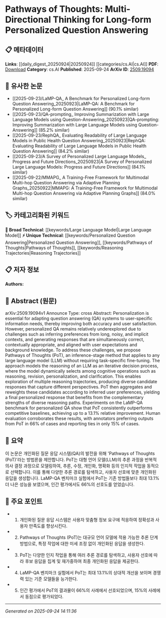 <!-- KEYWORD_LINKING_METADATA:
{
  "processed_timestamp": "2025-09-24T14:11:36.940631",
  "vocabulary_version": "1.0",
  "selected_keywords": [
    "Large Language Model",
    "Personalized Question Answering",
    "Pathways of Thoughts",
    "Reasoning Trajectories"
  ],
  "rejected_keywords": [],
  "similarity_scores": {
    "Large Language Model": 0.8,
    "Personalized Question Answering": 0.75,
    "Pathways of Thoughts": 0.78,
    "Reasoning Trajectories": 0.7
  },
  "extraction_method": "AI_prompt_based",
  "budget_applied": true,
  "candidates_json": {
    "candidates": [
      {
        "surface": "Large Language Model",
        "canonical": "Large Language Model",
        "aliases": [
          "LLM"
        ],
        "category": "broad_technical",
        "rationale": "Central to the proposed method, connecting it to existing LLM research.",
        "novelty_score": 0.4,
        "connectivity_score": 0.85,
        "specificity_score": 0.65,
        "link_intent_score": 0.8
      },
      {
        "surface": "Personalized Question Answering",
        "canonical": "Personalized Question Answering",
        "aliases": [
          "Personalized QA"
        ],
        "category": "unique_technical",
        "rationale": "Focus of the paper, highlighting a niche area in QA systems.",
        "novelty_score": 0.7,
        "connectivity_score": 0.6,
        "specificity_score": 0.8,
        "link_intent_score": 0.75
      },
      {
        "surface": "Pathways of Thoughts",
        "canonical": "Pathways of Thoughts",
        "aliases": [
          "PoT"
        ],
        "category": "unique_technical",
        "rationale": "Introduces a novel inference-stage method specific to this research.",
        "novelty_score": 0.85,
        "connectivity_score": 0.55,
        "specificity_score": 0.9,
        "link_intent_score": 0.78
      },
      {
        "surface": "Reasoning Trajectories",
        "canonical": "Reasoning Trajectories",
        "aliases": [],
        "category": "unique_technical",
        "rationale": "Describes the diverse reasoning paths explored by the method.",
        "novelty_score": 0.65,
        "connectivity_score": 0.5,
        "specificity_score": 0.75,
        "link_intent_score": 0.7
      }
    ],
    "ban_list_suggestions": [
      "method",
      "experiment",
      "performance"
    ]
  },
  "decisions": [
    {
      "candidate_surface": "Large Language Model",
      "resolved_canonical": "Large Language Model",
      "decision": "linked",
      "scores": {
        "novelty": 0.4,
        "connectivity": 0.85,
        "specificity": 0.65,
        "link_intent": 0.8
      }
    },
    {
      "candidate_surface": "Personalized Question Answering",
      "resolved_canonical": "Personalized Question Answering",
      "decision": "linked",
      "scores": {
        "novelty": 0.7,
        "connectivity": 0.6,
        "specificity": 0.8,
        "link_intent": 0.75
      }
    },
    {
      "candidate_surface": "Pathways of Thoughts",
      "resolved_canonical": "Pathways of Thoughts",
      "decision": "linked",
      "scores": {
        "novelty": 0.85,
        "connectivity": 0.55,
        "specificity": 0.9,
        "link_intent": 0.78
      }
    },
    {
      "candidate_surface": "Reasoning Trajectories",
      "resolved_canonical": "Reasoning Trajectories",
      "decision": "linked",
      "scores": {
        "novelty": 0.65,
        "connectivity": 0.5,
        "specificity": 0.75,
        "link_intent": 0.7
      }
    }
  ]
}
-->

# Pathways of Thoughts: Multi-Directional Thinking for Long-form Personalized Question Answering

## 📋 메타데이터

**Links**: [[daily_digest_20250924|20250924]] [[categories/cs.AI|cs.AI]]
**PDF**: [Download](https://arxiv.org/pdf/2509.19094.pdf)
**Category**: cs.AI
**Published**: 2025-09-24
**ArXiv ID**: [2509.19094](https://arxiv.org/abs/2509.19094)

## 🔗 유사한 논문
- [[2025-09-23/LaMP-QA_ A Benchmark for Personalized Long-form Question Answering_20250923|LaMP-QA: A Benchmark for Personalized Long-form Question Answering]] (90.1% similar)
- [[2025-09-23/QA-prompting_ Improving Summarization with Large Language Models using Question-Answering_20250923|QA-prompting: Improving Summarization with Large Language Models using Question-Answering]] (85.2% similar)
- [[2025-09-23/RephQA_ Evaluating Readability of Large Language Models in Public Health Question Answering_20250923|RephQA: Evaluating Readability of Large Language Models in Public Health Question Answering]] (84.2% similar)
- [[2025-09-23/A Survey of Personalized Large Language Models_ Progress and Future Directions_20250923|A Survey of Personalized Large Language Models: Progress and Future Directions]] (84.1% similar)
- [[2025-09-22/MMAPG_ A Training-Free Framework for Multimodal Multi-hop Question Answering via Adaptive Planning Graphs_20250922|MMAPG: A Training-Free Framework for Multimodal Multi-hop Question Answering via Adaptive Planning Graphs]] (84.0% similar)

## 🏷️ 카테고리화된 키워드
**🧠 Broad Technical**: [[keywords/Large Language Model|Large Language Model]]
**⚡ Unique Technical**: [[keywords/Personalized Question Answering|Personalized Question Answering]], [[keywords/Pathways of Thoughts|Pathways of Thoughts]], [[keywords/Reasoning Trajectories|Reasoning Trajectories]]

## 📋 저자 정보

**Authors:** 

## 📄 Abstract (원문)

arXiv:2509.19094v1 Announce Type: cross 
Abstract: Personalization is essential for adapting question answering (QA) systems to user-specific information needs, thereby improving both accuracy and user satisfaction. However, personalized QA remains relatively underexplored due to challenges such as inferring preferences from long, noisy, and implicit contexts, and generating responses that are simultaneously correct, contextually appropriate, and aligned with user expectations and background knowledge. To address these challenges, we propose Pathways of Thoughts (PoT), an inference-stage method that applies to any large language model (LLM) without requiring task-specific fine-tuning. The approach models the reasoning of an LLM as an iterative decision process, where the model dynamically selects among cognitive operations such as reasoning, revision, personalization, and clarification. This enables exploration of multiple reasoning trajectories, producing diverse candidate responses that capture different perspectives. PoT then aggregates and reweights these candidates according to inferred user preferences, yielding a final personalized response that benefits from the complementary strengths of diverse reasoning paths. Experiments on the LaMP-QA benchmark for personalized QA show that PoT consistently outperforms competitive baselines, achieving up to a 13.1% relative improvement. Human evaluation corroborates these results, with annotators preferring outputs from PoT in 66% of cases and reporting ties in only 15% of cases.

## 📝 요약

이 논문은 개인화된 질문 응답 시스템(QA)의 발전을 위해 'Pathways of Thoughts (PoT)'라는 방법론을 제안합니다. PoT는 대형 언어 모델(LLM)의 추론 과정을 반복적 의사 결정 과정으로 모델링하여, 추론, 수정, 개인화, 명확화 등의 인지적 작업을 동적으로 선택합니다. 이를 통해 다양한 추론 경로를 탐색하고, 사용자 선호에 맞춘 개인화된 응답을 생성합니다. LaMP-QA 벤치마크 실험에서 PoT는 기존 방법들보다 최대 13.1% 더 나은 성능을 보였으며, 인간 평가에서도 66%의 선호도를 얻었습니다.

## 🎯 주요 포인트

- 1. 개인화된 질문 응답 시스템은 사용자 맞춤형 정보 요구에 적응하여 정확성과 사용자 만족도를 향상시킨다.
- 2. Pathways of Thoughts (PoT)는 대규모 언어 모델에 적용 가능한 추론 단계 방법으로, 특정 작업에 대한 미세 조정 없이 개인화된 응답을 생성한다.
- 3. PoT는 다양한 인지 작업을 통해 여러 추론 경로를 탐색하고, 사용자 선호에 따라 후보 응답을 집계 및 재가중하여 최종 개인화된 응답을 제공한다.
- 4. LaMP-QA 벤치마크 실험에서 PoT는 최대 13.1%의 상대적 개선을 보이며 경쟁력 있는 기준 모델들을 능가한다.
- 5. 인간 평가에서 PoT의 결과물이 66%의 사례에서 선호되었으며, 15%의 사례에서 동점으로 평가되었다.


---

*Generated on 2025-09-24 14:11:36*